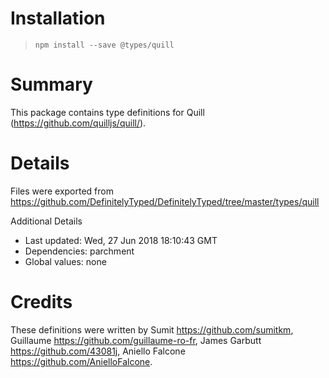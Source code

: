 # Installation
> `npm install --save @types/quill`

# Summary
This package contains type definitions for Quill (https://github.com/quilljs/quill/).

# Details
Files were exported from https://github.com/DefinitelyTyped/DefinitelyTyped/tree/master/types/quill

Additional Details
 * Last updated: Wed, 27 Jun 2018 18:10:43 GMT
 * Dependencies: parchment
 * Global values: none

# Credits
These definitions were written by Sumit <https://github.com/sumitkm>, Guillaume <https://github.com/guillaume-ro-fr>, James Garbutt <https://github.com/43081j>, Aniello Falcone <https://github.com/AnielloFalcone>.
